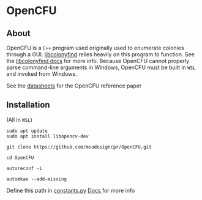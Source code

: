 # OpenCFU

## About
OpenCFU is a `C++` program used originally used to enumerate colonies through a GUI. 
[libcolonyfind](https://github.com/msudesigncpr/libcolonyfind/tree/main) relies heavily on this program to function. See the [libcolonyfind docs](https://msudesigncpr.github.io/libcolonyfind/libcolonyfind/colony_finder.html) for more info. 
Because OpenCFU cannot properly parse command-line arguments in Windows, OpenCFU must be 
built in `WSL` and invoked from Windows. 

See the [datasheets](https://github.com/msudesigncpr/datasheets/tree/tonic) for the OpenCFU reference paper
## Installation
(All in `WSL`)

```
sudo apt update
sudo apt install libopencv-dev
```
```
git clone https://github.com/msudesigncpr/OpenCFU.git
```
```
cd OpenCFU
```
```
autoreconf -i
```
```
automkae --add-missing
```

Define this path in [constants.py](https://github.com/msudesigncpr/libcolonyfind/blob/main/src/libcolonyfind/constants.py)
[Docs ](https://msudesigncpr.github.io/libcolonyfind/libcolonyfind/constants.html)for more info
